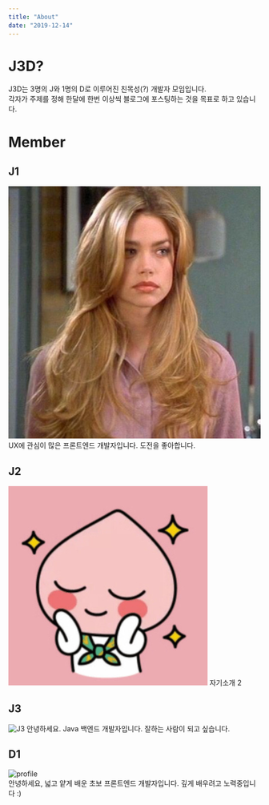```yaml
---
title: "About"
date: "2019-12-14"
---
```


# J3D?

J3D는 3명의 J와 1명의 D로 이루어진 친목성(?) 개발자 모임입니다.  
각자가 주제를 정해 한달에 한번 이상씩 블로그에 포스팅하는 것을 목표로 하고 있습니다.

# Member

## J1

![profile](./j1.png)
UX에 관심이 많은 프론트엔드 개발자입니다. 도전을 좋아합니다.

## J2

![profile](./ap1.jpg)
자기소개 2

## J3

![J3](https://user-images.githubusercontent.com/6037055/70845552-80506680-1e93-11ea-92fc-46bfcb88deb5.jpeg)
안녕하세요. Java 백엔드 개발자입니다. 잘하는 사람이 되고 싶습니다.

## D1

![profile](https://avatars3.githubusercontent.com/u/17061350?s=460&v=4)  
안녕하세요, 넓고 얕게 배운 초보 프론트엔드 개발자입니다. 깊게 배우려고 노력중입니다 :)
